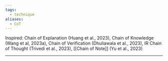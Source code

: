 ```yaml
---
tags:
  - technique
aliases:
  - CoT
---
```


Inspired: Chain of Explanation (Huang et al., 2023), Chain of Knowledge (Wang et al, 2023a), Chain of Verification (Dhuliawala et al., 2023), IR Chain of Thought (Trivedi et al., 2023), [[Chain of Note]] (Yu et al., 2023)

-----